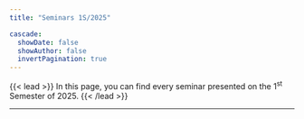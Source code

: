 ```yaml
---
title: "Seminars 1S/2025"

cascade:
  showDate: false
  showAuthor: false
  invertPagination: true
---
```


{{< lead >}}
In this page, you can find every seminar presented on the 1<sup>st</sup> Semester of 2025.
{{< /lead >}}

---